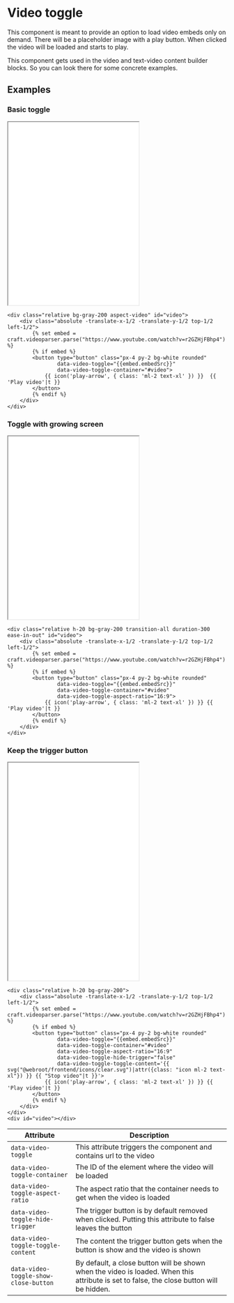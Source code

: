 # Video toggle

This component is meant to provide an option to load video embeds only on demand. There will be a placeholder image with a play button. When clicked the video will be loaded and starts to play.

This component gets used in the video and text-video content builder blocks. So you can look there for some concrete examples.

## Examples

### Basic toggle

<iframe src="../examples/videoToggleBasic.html" height="420"></iframe>

```TWIG
<div class="relative bg-gray-200 aspect-video" id="video">
    <div class="absolute -translate-x-1/2 -translate-y-1/2 top-1/2 left-1/2">
        {% set embed = craft.videoparser.parse("https://www.youtube.com/watch?v=r2GZHjFBhp4") %}
        {% if embed %}
        <button type="button" class="px-4 py-2 bg-white rounded"
                data-video-toggle="{{embed.embedSrc}}"
                data-video-toggle-container="#video">
            {{ icon('play-arrow', { class: 'ml-2 text-xl' }) }}  {{ 'Play video'|t }}
        </button>
        {% endif %}
    </div>
</div>
```

### Toggle with growing screen

<iframe src="../examples/videoToggleGrow.html" height="420"></iframe>

```TWIG
<div class="relative h-20 bg-gray-200 transition-all duration-300 ease-in-out" id="video">
    <div class="absolute -translate-x-1/2 -translate-y-1/2 top-1/2 left-1/2">
        {% set embed = craft.videoparser.parse("https://www.youtube.com/watch?v=r2GZHjFBhp4") %}
        {% if embed %}
        <button type="button" class="px-4 py-2 bg-white rounded"
                data-video-toggle="{{embed.embedSrc}}"
                data-video-toggle-container="#video"
                data-video-toggle-aspect-ratio="16:9">
            {{ icon('play-arrow', { class: 'ml-2 text-xl' }) }} {{ 'Play video'|t }}
        </button>
        {% endif %}
    </div>
</div>
```

### Keep the trigger button

<iframe src="../examples/videoToggleVisibleTrigger.html" height="500"></iframe>

```TWIG
<div class="relative h-20 bg-gray-200">
    <div class="absolute -translate-x-1/2 -translate-y-1/2 top-1/2 left-1/2">
        {% set embed = craft.videoparser.parse("https://www.youtube.com/watch?v=r2GZHjFBhp4") %}
        {% if embed %}
        <button type="button" class="px-4 py-2 bg-white rounded"
                data-video-toggle="{{embed.embedSrc}}"
                data-video-toggle-container="#video"
                data-video-toggle-aspect-ratio="16:9"
                data-video-toggle-hide-trigger="false"
                data-video-toggle-toggle-content='{{ svg("@webroot/frontend/icons/clear.svg")|attr({class: "icon ml-2 text-xl"}) }} {{ "Stop video"|t }}'>
            {{ icon('play-arrow', { class: 'ml-2 text-xl' }) }} {{ 'Play video'|t }}
        </button>
        {% endif %}
    </div>
</div>
<div id="video"></div>
```

| Attribute                             | Description                                                                                                                              |
| ------------------------------------- | ---------------------------------------------------------------------------------------------------------------------------------------- |
| `data-video-toggle`                   | This attribute triggers the component and contains url to the video                                                                      |
| `data-video-toggle-container`         | The ID of the element where the video will be loaded                                                                                     |
| `data-video-toggle-aspect-ratio`      | The aspect ratio that the container needs to get when the video is loaded                                                                |
| `data-video-toggle-hide-trigger`      | The trigger button is by default removed when clicked. Putting this attribute to false leaves the button                                 |
| `data-video-toggle-toggle-content`    | The content the trigger button gets when the button is show and the video is shown                                                       |
| `data-video-toggle-show-close-button` | By default, a close button will be shown when the video is loaded. When this attribute is set to false, the close button will be hidden. |
